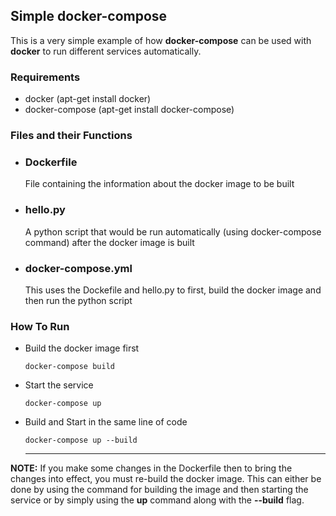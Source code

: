 ## Simple docker-compose
 
This is a very simple example of how <strong>docker-compose</strong> can be used with <strong>docker</strong> to run different services automatically.
 
### Requirements
* docker         (apt-get install docker)   
* docker-compose (apt-get install docker-compose)

### Files and their Functions

* ### Dockerfile
  File containing the information about the docker image to be built
 
* ### hello.py
  A python script that would be run automatically (using docker-compose command) after the docker image is built
 
* ### docker-compose.yml
  This uses the Dockefile and hello.py to first, build the docker image and then run the python script 

### How To Run

* Build the docker image first
  ```
  docker-compose build
  ```

* Start the service
  ```
  docker-compose up
  ```

* Build and Start in the same line of code
  ```
  docker-compose up --build
  ```
  
  <hr>

<strong>NOTE:</strong> If you make some changes in the Dockerfile then to bring the changes into effect, you must re-build the docker image. This can either be done by using the command for building the  image and then starting the service or by simply using the <b>up</b> command along with the <b>--build</b> flag.  
